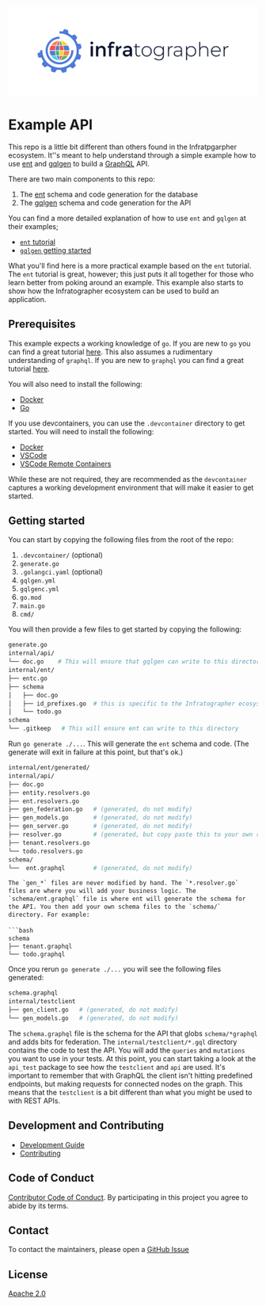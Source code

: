 ![logo](https://github.com/infratographer/website/blob/main/source/theme/assets/pictures/logo.jpg?raw=true)
# Example API

This repo is a little bit different than others found in the Infratpgarpher ecosystem. It''s meant to help understand through a simple example how to use [ent](https://entgo.io) and [gqlgen](https://gqlgen.com) to build a [GraphQL](https://graphql.org) API.

There are two main components to this repo:

1. The [ent](https://entgo.io) schema and code generation for the database
1. The [gqlgen](https://gqlgen.com) schema and code generation for the API

You can find a more detailed explanation of how to use `ent` and `gqlgen`  at their  examples;

* [`ent` tutorial](https://entgo.io/docs/tutorial-setup)
* [`gqlgen` getting started](https://gqlgen.com/getting-started/)

What you'll find here is a more practical example based on the `ent` tutorial. The `ent` tutorial is great, however; this just puts it all together for those who learn better from poking around an example. This example also starts to show how the Infratographer ecosystem can be used to build an application.


## Prerequisites

This example expects a working knowledge of `go`. If you are new to `go` you can find a great tutorial [here](https://tour.golang.org/welcome/1). This also assumes a rudimentary understanding of `graphql`. If you are new to `graphql` you can find a great tutorial [here](https://graphql.org/learn/).

You will also need to install the following:

* [Docker](https://docs.docker.com/get-docker/)
* [Go](https://golang.org/doc/install)

If you use devcontainers, you can use the `.devcontainer` directory to get started. You will need to install the following:

* [Docker](https://docs.docker.com/get-docker/)
* [VSCode](https://code.visualstudio.com/download)
* [VSCode Remote Containers](https://marketplace.visualstudio.com/items?itemName=ms-vscode-remote.remote-containers)

While these are not required, they are recommended as the `devcontainer ` captures a working development environment that will make it easier to get started.


## Getting started

You can start by copying the following files from the root of the repo:

1. `.devcontainer/` (optional)
1. `generate.go`
1. `.golangci.yaml` (optional)
1. `gqlgen.yml`
1. `gqlgenc.yml`
1. `go.mod`
1. `main.go`
1. `cmd/`

You will then provide a few files to get started by copying the following:

```bash
generate.go
internal/api/
└── doc.go    # This will ensure that gqlgen can write to this directory
internal/ent/
├── entc.go
├── schema
│   ├── doc.go
│   ├── id_prefixes.go  # this is specific to the Infratographer ecosystem, it contains prefixed ID prefiex strings owned by this API
│   └── todo.go
schema
└── .gitkeep   # This will ensure ent can write to this directory
```

Run `go generate ./...`. This will generate the `ent` schema and code. (The generate will exit in failure at this point, but that's ok.)

```bash
internal/ent/generated/
internal/api/
├── doc.go
├── entity.resolvers.go
├── ent.resolvers.go
├── gen_federation.go   # (generated, do not modify)
├── gen_models.go       # (generated, do not modify)
├── gen_server.go       # (generated, do not modify)
├── resolver.go         # (generated, but copy paste this to your own resolver.go)
├── tenant.resolvers.go
└── todo.resolvers.go
schema/
└──  ent.graphql        # (generated, do not modify)
```
```
The `gen_*` files are never modified by hand. The `*.resolver.go` files are where you will add your business logic. The `schema/ent.graphql` file is where ent will generate the schema for the API. You then add your own schema files to the `schema/` directory. For example:

```bash
schema
├── tenant.graphql
└── todo.graphql
```

Once you rerun `go generate ./...` you will see the following files generated:

```bash
schema.graphql
internal/testclient
├── gen_client.go   # (generated, do not modify)
└── gen_models.go   # (generated, do not modify)
```

The `schema.graphql` file is the schema for the API that globs `schema/*graphql` and adds bits for federation. The `internal/testclient/*.gql` directory contains the code to test the API. You will add the `queries` and `mutations` you want to use in your tests.
At this point, you can start taking a look at the `api_test` package to see how the `testclient` and `api` are used. It's important to remember that with GraphQL the client isn't hitting predefined endpoints, but making requests for connected nodes on the graph. This means that the `testclient` is a bit different than what you might be used to with REST APIs.

## Development and Contributing

* [Development Guide](docs/development.md)
* [Contributing](https://infratographer.com/community/contributing/)

## Code of Conduct

[Contributor Code of Conduct](https://infratographer.com/community/code-of-conduct/). By participating in this project you agree to abide by its terms.

## Contact

To contact the maintainers, please open a [GitHub Issue](https://github.com/infratographer/example-api/issues/new)

## License

[Apache 2.0](LICENSE)

